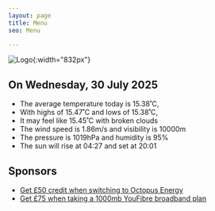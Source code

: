 ```yaml
---
layout: page
title: Menu
seo: Menu

---
```


![Logo](/images/logo.jpg){:width="832px"}

<!-- weather_marker starts -->
## On Wednesday, 30 July 2025

- The average temperature today is 15.38˚C,
- With highs of 15.47˚C and lows of 15.38˚C,
- It may feel like 15.45˚C with broken clouds
- The wind speed is 1.86m/s and visibility is 10000m
- The pressure is 1019hPa and humidity is 95%
- The sun will rise at 04:27 and set at 20:01

<!-- weather_marker ends -->

## Sponsors

- [Get £50 credit when switching to Octopus Energy](https://bit.ly/3oD1nnS)
- [Get £75 when taking a 1000mb YouFibre broadband plan](https://aklam.io/91zWhU?)
